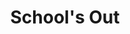 ---
layout: portfolio
title: School's Out
# FB and Jekyll SEO Tag values
description: Children's Illustration depicting the joy when school day finally ends.
image: /assets/images/portfolio/2012_i_schoolOver@400w.jpg
# End FB and Jekyll SEO Tag values
categories: 
    - homepage
    - illustration
pretty_category: Illustration
pretty_title: "School's Out"
permalink: /portfolio/illustration/schools-out
sort_number: 09
masonryimage: /assets/images/portfolio/2012_i_schoolOver@400w.jpg
fullsizeimage: /assets/images/portfolio/2012_i_schoolOver@1500w.jpg
work_details:
    - Digital Illustration, 2012
    - "Tools used: Adobe Photoshop"
    - There's no best time in a school day that when school ends... Isn't it?
---